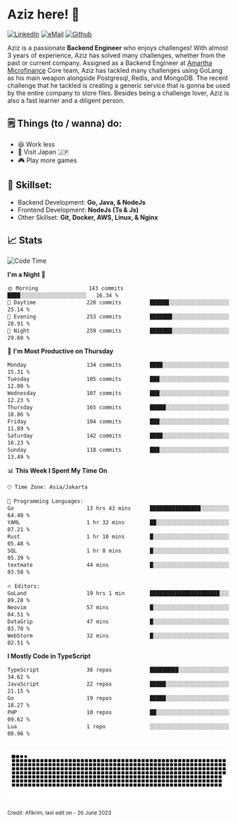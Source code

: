 # Aziz here! 👋

[![LinkedIn](https://img.shields.io/static/v1?message=afikrim&logo=linkedin&label=&color=0077B5&logoColor=white&labelColor=&style=for-the-badge)](https://www.linkedin.com/in/afikrim)
[![eMail](https://img.shields.io/static/v1?message=afikrim10@gmail.com&logo=gmail&label=&color=D14836&logoColor=white&labelColor=&style=for-the-badge)](mailto:afikrim10@gmail.com)
[![Github](https://komarev.com/ghpvc/?username=afikrim&label=Visitors&style=for-the-badge)](https://www.github.com/afikrim)

<!--Introduction-->
Aziz is a passionate **Backend Engineer** who enjoys challenges! With almost 3 years of experience, Aziz has solved many challenges, whether from the past or current company. Assigned as a Backend Engineer at [Amartha Microfinance](https://amartha.com) Core team, Aziz has tackled many challenges using GoLang as his main weapon alongside Postgresql, Redis, and MongoDB. The recent challenge that he tackled is creating a generic service that is gonna be used by the entire company to store files. Besides being a challenge lover, Aziz is also a fast learner and a diligent person.

<!--Things TODO-->
## 🗒️ Things (to / wanna) do:

- 😆 Work less
- 🚀 Visit Japan 🇯🇵
- 🎮 Play more games

<!--Skillset-->
## 🏅 Skillset:

- Backend Development: **Go, Java, & NodeJs**
- Frontend Development: **NodeJs (Ts & Js)**
- Other Skillset: **Git, Docker, AWS, Linux, & Nginx**

## 📈 Stats  

<!--START_SECTION:waka-->
![Code Time](http://img.shields.io/badge/Code%20Time-1%2C079%20hrs%2043%20mins-blue)

**I'm a Night 🦉** 

```text
🌞 Morning                143 commits         ████░░░░░░░░░░░░░░░░░░░░░   16.34 % 
🌆 Daytime                220 commits         ██████░░░░░░░░░░░░░░░░░░░   25.14 % 
🌃 Evening                253 commits         ███████░░░░░░░░░░░░░░░░░░   28.91 % 
🌙 Night                  259 commits         ███████░░░░░░░░░░░░░░░░░░   29.60 % 
```
📅 **I'm Most Productive on Thursday** 

```text
Monday                   134 commits         ████░░░░░░░░░░░░░░░░░░░░░   15.31 % 
Tuesday                  105 commits         ███░░░░░░░░░░░░░░░░░░░░░░   12.00 % 
Wednesday                107 commits         ███░░░░░░░░░░░░░░░░░░░░░░   12.23 % 
Thursday                 165 commits         █████░░░░░░░░░░░░░░░░░░░░   18.86 % 
Friday                   104 commits         ███░░░░░░░░░░░░░░░░░░░░░░   11.89 % 
Saturday                 142 commits         ████░░░░░░░░░░░░░░░░░░░░░   16.23 % 
Sunday                   118 commits         ███░░░░░░░░░░░░░░░░░░░░░░   13.49 % 
```


📊 **This Week I Spent My Time On** 

```text
🕑︎ Time Zone: Asia/Jakarta

💬 Programming Languages: 
Go                       13 hrs 43 mins      ████████████████░░░░░░░░░   64.40 % 
YAML                     1 hr 32 mins        ██░░░░░░░░░░░░░░░░░░░░░░░   07.21 % 
Rust                     1 hr 10 mins        █░░░░░░░░░░░░░░░░░░░░░░░░   05.48 % 
SQL                      1 hr 8 mins         █░░░░░░░░░░░░░░░░░░░░░░░░   05.39 % 
textmate                 44 mins             █░░░░░░░░░░░░░░░░░░░░░░░░   03.50 % 

🔥 Editors: 
GoLand                   19 hrs 1 min        ██████████████████████░░░   89.28 % 
Neovim                   57 mins             █░░░░░░░░░░░░░░░░░░░░░░░░   04.51 % 
DataGrip                 47 mins             █░░░░░░░░░░░░░░░░░░░░░░░░   03.70 % 
WebStorm                 32 mins             █░░░░░░░░░░░░░░░░░░░░░░░░   02.51 % 
```

**I Mostly Code in TypeScript** 

```text
TypeScript               36 repos            █████████░░░░░░░░░░░░░░░░   34.62 % 
JavaScript               22 repos            █████░░░░░░░░░░░░░░░░░░░░   21.15 % 
Go                       19 repos            █████░░░░░░░░░░░░░░░░░░░░   18.27 % 
PHP                      10 repos            ██░░░░░░░░░░░░░░░░░░░░░░░   09.62 % 
Lua                      1 repo              ░░░░░░░░░░░░░░░░░░░░░░░░░   00.96 % 
```




<!--END_SECTION:waka-->


<br clear="both">

<div align="center">
  <img src="https://raw.githubusercontent.com/afikrim/afikrim/output/snake.svg" alt="Snake animation" />
</div>


<sub>Credit: Afikrim, last edit on - 26 June 2023</sub>
